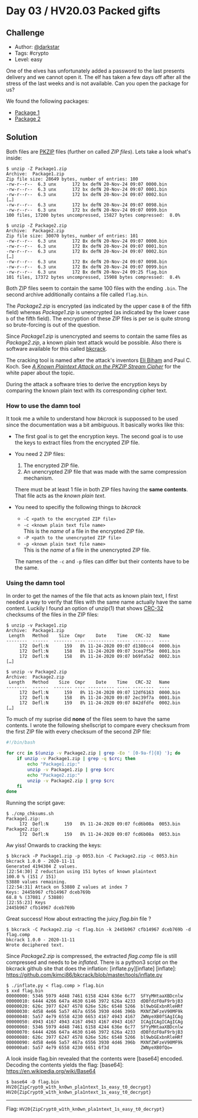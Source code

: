 # Day 03 / HV20.03 Packed gifts



## Challenge

<!-- ...10....:...20....:...30....:...40....:...50....:...60....:...70....:. -->
* Author: [@darkstar](https://twitter.com/___darkstar__)
* Tags:   #crypto
* Level:  easy

One of the elves has unfortunately added a password to the last presents
delivery and we cannot open it. The elf has taken a few days off after all the
stress of the last weeks and is not available. Can you open the package for us?

We found the following packages:

* [Package 1](Package1.zip)
* [Package 2](Package2.zip)



## Solution

Both files are [PKZIP]() files (further on called _ZIP files_). Lets take a look
what's inside:

[PKZIP]: https://en.wikipedia.org/wiki/PKZIP

``` shell
$ unzip -Z Package1.zip
Archive:  Package1.zip
Zip file size: 28649 bytes, number of entries: 100
-rw-r--r--  6.3 unx      172 bx defN 20-Nov-24 09:07 0000.bin
-rw-r--r--  6.3 unx      172 bx defN 20-Nov-24 09:07 0001.bin
-rw-r--r--  6.3 unx      172 bx defN 20-Nov-24 09:07 0002.bin
[…]
-rw-r--r--  6.3 unx      172 bx defN 20-Nov-24 09:07 0098.bin
-rw-r--r--  6.3 unx      172 bx defN 20-Nov-24 09:07 0099.bin
100 files, 17200 bytes uncompressed, 15827 bytes compressed:  8.0%
```

``` shell
$ unzip -Z Package2.zip
Archive:  Package2.zip
Zip file size: 30070 bytes, number of entries: 101
-rw-r--r--  6.3 unx      172 Bx defN 20-Nov-24 09:07 0000.bin
-rw-r--r--  6.3 unx      172 Bx defN 20-Nov-24 09:07 0001.bin
-rw-r--r--  6.3 unx      172 Bx defN 20-Nov-24 09:07 0002.bin
[…]
-rw-r--r--  6.3 unx      172 Bx defN 20-Nov-24 09:07 0098.bin
-rw-r--r--  6.3 unx      172 Bx defN 20-Nov-24 09:07 0099.bin
-rw-r--r--  6.3 unx      172 Bx defN 20-Nov-24 09:25 flag.bin
101 files, 17372 bytes uncompressed, 15908 bytes compressed:  8.4%
```

Both ZIP files seem to contain the same 100 files with the ending `.bin`. The 
second archive additionally contains a file called `flag.bin`. 

The _Package2.zip_ is encrypted (as indicated by the upper case `B` of the
fifth field) whereas _Package1.zip_ is unencrypted (as indicated by the lower
case `b` of the fifth field). The encryption of these ZIP files is per se is
quite strong so brute-forcing is out of the question.

Since _Package1.zip_ is unencrypted and seems to contain the same files as
_Package2.zip_, a known plain text attack would be possible. Also there is
software available for this called [bkcrack]().

The cracking tool is named after the attack's inventors [Eli Biham]()
and Paul C. Koch. See [_A Known Plaintext Attack on the PKZIP Stream 
Cipher_][paper] for the white paper about the topic.

[bkcrack]: https://github.com/kimci86/bkcrack
[Eli Biham]: https://en.wikipedia.org/wiki/Eli_Biham
[paper]: https://link.springer.com/chapter/10.1007/3-540-60590-8_12

During the attack a software tries to derive the encryption keys by comparing
the known plain text with its corresponding cipher text.


### How to use the damn tool

It took me a while to understand how _bkcrack_ is suppossed to be used since
the documentation was a bit ambiguous. It basically works like this:

* The first goal is to get the encryption keys. The second goal is to use the
  keys to extract files from the encrypted ZIP file.

* You need 2 ZIP files:

  1. The encrypted ZIP file.
  2. An unencrypted ZIP file that was made with the same compression mechanism.

  There must be at least 1 file in both ZIP files having the **same contents**.
  That file acts as the _known plain text_.

* You need to specifiy the following things to _bkcrack_

  * `-C <path to the encrypted ZIP file>` 
  * `-c <known plain text file name>`\
    This is the _name_ of a file in the encrypted ZIP file.
  * `-P <path to the unencrypted ZIP file>`
  * `-p <known plain text file name>`\
    This is the _name_ of a file in the unencrypted ZIP file.

  The names of the `-c` and `-p` files can differ but their contents have to be
  the same.


### Using the damn tool

In order to get the names of the file that acts as known plain text, I first
needed a way to verify that files with the same name actually have the same
content. Luckily I found an option of unzip(1) that shows [CRC-32]() checksums
of the files in the ZIP files:

[CRC-32]: https://en.wikipedia.org/wiki/Cyclic_redundancy_check

``` shell
$ unzip -v Package1.zip 
Archive:  Package1.zip
 Length   Method    Size  Cmpr    Date    Time   CRC-32   Name
--------  ------  ------- ---- ---------- ----- --------  ----
     172  Defl:N      159   8% 11-24-2020 09:07 d1380cc4  0000.bin
     172  Defl:N      158   8% 11-24-2020 09:07 3cea7f5e  0001.bin
     172  Defl:N      158   8% 11-24-2020 09:07 b69fa5a2  0002.bin
[…]

$ unzip -v Package2.zip
Archive:  Package2.zip
 Length   Method    Size  Cmpr    Date    Time   CRC-32   Name
--------  ------  ------- ---- ---------- ----- --------  ----
     172  Defl:N      159   8% 11-24-2020 09:07 12df6163  0000.bin
     172  Defl:N      158   8% 11-24-2020 09:07 2ec39f7a  0001.bin
     172  Defl:N      159   8% 11-24-2020 09:07 842dfdfe  0002.bin
[…]
```

<!-- ...10....:...20....:...30....:...40....:...50....:...60....:...70....:. -->
To much of my suprise did **none** of the files seem to have the same contents.
I wrote the following shellscript to compare every checksum from the first ZIP
file with every checksum of the second ZIP file:

``` bash
#!/bin/bash

for crc in $(unzip -v Package2.zip | grep -Eo ' [0-9a-f]{8} '); do
    if unzip -v Package1.zip | grep -q $crc; then
        echo "Package1.zip:"
        unzip -v Package1.zip | grep $crc
        echo "Package2.zip:"
        unzip -v Package2.zip | grep $crc
    fi
done
```

Running the script gave:

``` shell
$ ./cmp_chksums.sh
Package1.zip:
     172  Defl:N      159   8% 11-24-2020 09:07 fcd6b08a  0053.bin
Package2.zip:
     172  Defl:N      159   8% 11-24-2020 09:07 fcd6b08a  0053.bin
```

Aw yiss! Onwards to cracking the keys:

``` shell
$ bkcrack -P Package1.zip -p 0053.bin -C Package2.zip -c 0053.bin
bkcrack 1.0.0 - 2020-11-11
Generated 4194304 Z values.
[22:54:30] Z reduction using 151 bytes of known plaintext
100.0 % (151 / 151)
53880 values remaining.
[22:54:31] Attack on 53880 Z values at index 7
Keys: 2445b967 cfb14967 dceb769b 
68.8 % (37081 / 53880)
[22:55:23] Keys
2445b967 cfb14967 dceb769b 
```

Great success! How about extracting the juicy _flag.bin_ file ?

``` shell
$ bkcrack -C Package2.zip -c flag.bin -k 2445b967 cfb14967 dceb769b -d flag.comp
bkcrack 1.0.0 - 2020-11-11
Wrote deciphered text.
```

Since _Package2.zip_ is compressed, the extracted _flag.comp_ file is still
compressed and needs to be _inflated_. There is a python3 script on the bkcrack
github site that does the inflation: [inflate.py][inflate]
[inflate]: https://github.com/kimci86/bkcrack/blob/master/tools/inflate.py

``` shell
$ ./inflate.py < flag.comp > flag.bin
$ xxd flag.bin
00000000: 5346 5979 4d48 7461 6158 4244 636e 6c77  SFYyMHtaaXBDcnlw
00000010: 6444 4266 647a 4630 6146 3972 626a 4233  dDBfdzF0aF9rbjB3
00000020: 626c 3977 6247 4578 626e 526c 6548 5266  bl9wbGExbnRleHRf
00000030: 4d58 4e66 5a57 467a 6556 3930 4d46 396b  MXNfZWFzeV90MF9k
00000040: 5a57 4e79 6558 4230 6653 4167 4943 4167  ZWNyeXB0fSAgICAg
00000050: 4943 4167 4943 4167 4943 4167 4943 4167  ICAgICAgICAgICAg
00000060: 5346 5979 4d48 7461 6158 4244 636e 6c77  SFYyMHtaaXBDcnlw
00000070: 6444 4266 647a 4630 6146 3972 626a 4233  dDBfdzF0aF9rbjB3
00000080: 626c 3977 6247 4578 626e 526c 6548 5266  bl9wbGExbnRleHRf
00000090: 4d58 4e66 5a57 467a 6556 3930 4d46 396b  MXNfZWFzeV90MF9k
000000a0: 5a57 4e79 6558 4230 6651 6f3d            ZWNyeXB0fQo=
```

A look inside flag.bin revealed that the contents were [base64] encoded.
Decoding the contents yields the flag:
[base64]: https://en.wikipedia.org/wiki/Base64

``` shell
$ base64 -D flag.bin
HV20{ZipCrypt0_w1th_kn0wn_pla1ntext_1s_easy_t0_decrypt}                 HV20{ZipCrypt0_w1th_kn0wn_pla1ntext_1s_easy_t0_decrypt}
```

--------------------------------------------------------------------------------

Flag: `HV20{ZipCrypt0_w1th_kn0wn_pla1ntext_1s_easy_t0_decrypt}`

